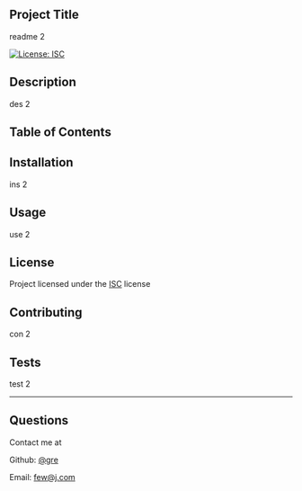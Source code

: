 
  ## Project Title

  readme 2

  [![License: ISC](https://img.shields.io/badge/License-ISC-blue.svg)](https://opensource.org/licenses/ISC)

  ## Description

  des 2

  ## Table of Contents

  ## Installation

  ins 2

  ## Usage

  use 2

  ## License
Project licensed under the [ISC](#license) license

  ## Contributing

  con 2

  ## Tests

  test 2

  ---
  ## Questions

  Contact me at

  Github: [@gre](https://github.com/gre)

  Email: few@j.com
  